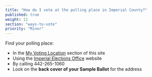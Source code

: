 ```yaml
---
title: "How do I vote at the polling place in Imperial County?"
published: true
weight: 11
section: "ways-to-vote"
priority: "Minor"
---
```


Find your polling place:  
- In the [My Voting Location](#section-my-polling-place) section of this site  
- Using the [Imperial Elections Office](http://www.co.imperial.ca.us/regvoters/index.asp?fileinc=findregistertovote) website  
- By calling 442-265-1060  
- Look on the **back cover of your Sample Ballot** for the address  
